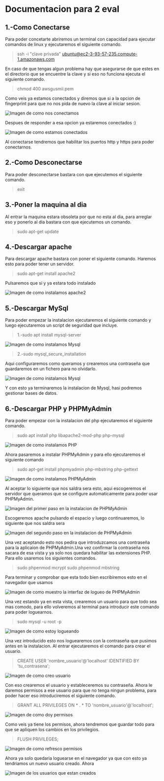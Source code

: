 # Documentacion para 2 eval


## 1.-Como Conectarse

Para poder concetarte abriremos un terminal con capacidad para ejecutar comandos de linux y ejecutaremos el siguiente comando.

> ssh -i "clave privada" ubuntu@ec2-3-93-57-235.compute-1.amazonaws.com

En caso de que tengas algun problema hay que asegurarse de que estes en el directorio que se encuentre la clave y si eso no funciona ejecuta el siguiente comando.

>chmod 400 awsgusmii.pem

Como veis ya estamos conectados y diremos que si a la opcion de fingerprint para que no nos pida de nuevo la clave al iniciar sesion.

![Imagen de como nos conectamos](img/Tarea-1/ComoConectarse.PNG)

Despues de responder a esa opcion ya estaremos conectados :)

![Imagen de como estamos conectados](img/Tarea-1/EnseñarQueEstasConectado.PNG)

Al conectarse tendremos que habilitar los puertos http y https para poder conectarnos.

## 2.-Como Desconectarse

Para poder desconectarse bastara con que ejecutemos el siguiente comando.

>exit


## 3.-Poner la maquina al dia

Al entrar la maquina estara obsoleta por que no esta al dia, para arreglar eso y ponerlo al dia bastara con que ejecutemos un comando.

>sudo apt-get update

## 4.-Descargar apache 

Para descargar apache bastara con poner el siguiente comando. Haremos esto para poder tener un servidor. 

>sudo apt-get install apache2

Pulsaremos que si y ya estara todo instalado

![Imagen de como instalamos apache2](/img/Tarea-1/DescargarApache.PNG)

## 5.-Descargar MySql

Para poder empezar la instalacion ejecutaremos el siguiente comando y luego ejecutaremos un script de seguridad que incluye.

>1.-sudo apt install mysql-server

![Imagen de como instalamos Mysql](/img/Tarea-1/DescargarMysql.PNG)

>2.-sudo mysql_secure_installation

Aqui configuraremos como queramos y crearemos una contraseña que guardaremos en un fichero para no olvidarlo.

![Imagen de como instalamos Mysql](/img/Tarea-1/DescargarMysqlPaso2.PNG)

Y con esto ya terminaremos la instalacion de Mysql, hasi podremos gestionar bases de datos.

## 6.-Descargar PHP y PHPMyAdmin

Para poder empezar con la instalacion del php ejecutaremos el siguiente comando.

>sudo apt install php libapache2-mod-php php-mysql

![Imagen de como instalamos PHP](/img/Tarea-1/DescargaPHP.PNG)

Ahora pasaremos a instalar PHPMyAdmin y para ello ejecutaremos el siguiente comando

>sudo apt-get install phpmyadmin php-mbstring php-gettext

![Imagen de como instalamos PHPMyAdmin](/img/Tarea-1/DescargaPHPMyAdmin.PNG)

Al aceptar lo siguiente que nos saldra sera esto, aqui escogeremos el servidor que queramos que se configure automaticamente para poder usar PHPMyAdmin.

![Imagen del primer paso en la instalacion de PHPMyAdmin](/img/Tarea-1/ConfiguracionPaso1PHPMyAdmin.PNG)

Escogeremos apache pulsando el espacio y luego continuaremos, lo siguiente que nos saldra sera 

![Imagen del segundo paso en la instalacion de PHPMyAdmin](/img/Tarea-1/ConfiguracionPaso2PHPMyAdmin.PNG)

Una vez aceptando esto nos pedira que introduzcamos una contraseña para la aplicaion de  PHPMyAdmin.Una vez confirmar la contraseña nos sacara de esa vista y ya solo nos quedara  habilitar las extensiones PHP. Para ello usaremos los siguientes comandos.

>sudo phpenmod mcrypt
>sudo phpenmod mbstring

Para terminar y comprobar que esta todo bien escribiremos esto en el navegador que usamos


![Imagen de como muestro la interfaz de logueo de PHPMyAdmin](/img/Tarea-1/DemostrarEnNavegador.PNG)

Una vez estando ya en esta vista, crearemos un usuario para que todo sea mas comodo, para ello volveremos al terminal para introducir este comando para poder loguearnos.

>sudo mysql -u root -p

![Imagen de como estoy logueando](/img/Tarea-1/EnseñarComoEstoyLogueado.PNG)

Una vez introducido esto nos loguearemos con la contraseña que pusimos antes en la instalacion. Al entrar ejecutaremos el comando para crear el usuario.

>CREATE USER 'nombre_usuario'@'localhost' IDENTIFIED BY 'tu_contrasena';

![Imagen de como creo usuario](/img/Tarea-1/EnseñarComoCreoUsuario.PNG)

Con eso crearemos el usuario y estableceremos su contraseña. Ahora le daremos permisos a ese usuario para que no tenga ningun problema, para poder hacer eso introduciremos el siguiente comando.

>GRANT ALL PRIVILEGES ON * . * TO 'nombre_usuario'@'localhost';

![Imagen de como doy permisos](/img/Tarea-1/EnseñarComoDoyPrivilegios.PNG)

Como veis ya tiene los permisos, ahora tendremos que guardar todo para que se apliquen los cambios en los privilegios.

>FLUSH PRIVILEGES;

![Imagen de como refresco permisos](/img/Tarea-1/EnseñarComoRefrescoPrivilegios.PNG)

Ahora ya solo quedaria loguearse en el navegador ya que con esto ya tendriamos un nuevo usuario creado. Ahora 

![Imagen de los usuarios que estan creados](/img/Tarea-1/EnseñarUsuarioCreado.PNG)